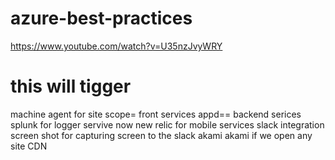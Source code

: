 # azure-best-practices

https://www.youtube.com/watch?v=U35nzJvyWRY

# this will tigger 
machine agent for site scope= front services
appd== backend serices
splunk for logger
servive now 
new relic for mobile services 
slack integration
screen shot for capturing screen to the slack
akami
akami if we open any site CDN


